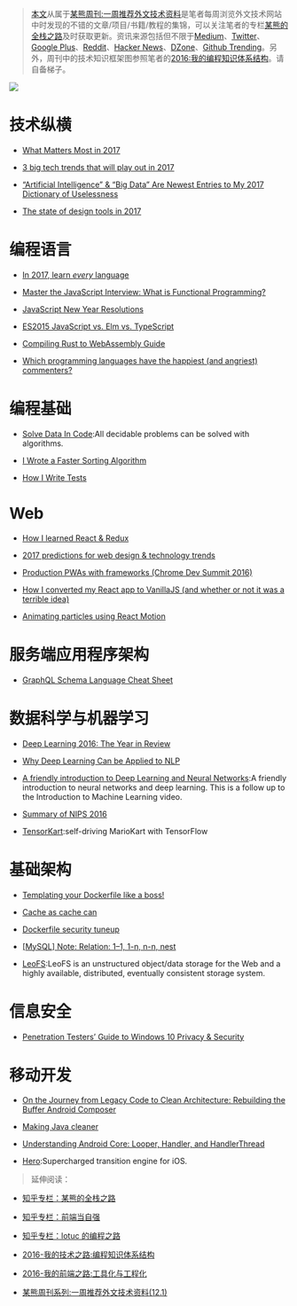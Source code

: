 ﻿> [本文](https://zhuanlan.zhihu.com/p/24739573)从属于[某熊周刊:一周推荐外文技术资料](https://github.com/wxyyxc1992/Coder-Knowledge-Graph/tree/master/Weekly)是笔者每周浏览外文技术网站中时发现的不错的文章/项目/书籍/教程的集锦，可以关注笔者的专栏[某熊的全栈之路](https://zhuanlan.zhihu.com/wxyyxc1992)及时获取更新。资讯来源包括但不限于[Medium](https://medium.com/)、[Twitter](https://twitter.com/)、[Google Plus](https://plus.google.com/)、[Reddit](https://www.reddit.com/)、[Hacker News](https://news.ycombinator.com/)、[DZone](https://dzone.com/)、[Github Trending](https://github.com/trending)。另外，周刊中的技术知识框架图参照笔者的[2016:我的编程知识体系结构](https://zhuanlan.zhihu.com/p/24476917?refer=wxyyxc1992)。请自备梯子。

![](https://coding.net/u/hoteam/p/Cache/git/raw/master/2017/1/1/1-hRB8kRj4Ts-OBNp5kUxFCQ.jpeg)

# 技术纵横

* [What Matters Most in 2017](https://backchannel.com/what-matters-most-in-2017-a897c34bd3b9?source=bookmarks---------4----------)

* [3 big tech trends that will play out in 2017](https://medium.com/lightspeed-venture-partners/3-big-tech-trends-that-will-play-out-in-2017-2f369d2a62a7?source=bookmarks---------6----------)

* [“Artificial Intelligence” & “Big Data” Are Newest Entries to My 2017 Dictionary of Uselessness](https://hackernoon.com/artificial-intelligence-big-data-are-newest-entries-to-my-2017-dictionary-of-uselessness-753ad5330e95#.hw8qex6tm)

* [The state of design tools in 2017](https://medium.com/froont/the-state-of-design-tools-in-2017-5fc15fccd6dd#.7lsi4l6i4)

# 编程语言

* [In 2017, learn _every_ language](https://blog.bradfieldcs.com/in-2017-learn-every-language-59b11f68eee?source=bookmarks---------8----------)

* [Master the JavaScript Interview: What is Functional Programming?](https://medium.com/javascript-scene/master-the-javascript-interview-what-is-functional-programming-7f218c68b3a0#.70mvowcts)

* [JavaScript New Year Resolutions](https://medium.com/javascript-scene/javascript-new-year-resolutions-countdown-8390dae90762)

* [ES2015 JavaScript vs. Elm vs. TypeScript](https://medium.com/front-end-hacking/es2015-vs-elm-vs-typescript-a88dbc5d14d9#.s260cwp4b)

* [Compiling Rust to WebAssembly Guide](https://medium.com/@chicoxyzzy/compiling-rust-to-webassembly-guide-411066a69fde#.qbke0pr79)

* [Which programming languages have the happiest (and angriest) commenters?](https://hackernoon.com/which-programming-languages-have-the-happiest-and-angriest-commenters-ebe91b3852ed#.iar0v3ipj)

# 编程基础

* [Solve Data In Code](https://github.com/espadrine/Solve-Data-In-Code):All decidable problems can be solved with algorithms.

- [I Wrote a Faster Sorting Algorithm](https://probablydance.com/2016/12/27/i-wrote-a-faster-sorting-algorithm/)

- [How I Write Tests](https://blog.nelhage.com/2016/12/how-i-test/)

# Web

* [How I learned React & Redux](https://iot-for-all.com/how-i-learned-react-redux-63087d7cf345#.sozwrlxju)

* [2017 predictions for web design & technology trends](https://medium.com/envato/2017-predictions-for-web-design-technology-trends-d11d29afd109?source=bookmarks---------7----------)

* [Production PWAs with frameworks (Chrome Dev Summit 2016)](https://www.youtube.com/watch?v=e8XejNt5SZo)

* [How I converted my React app to VanillaJS (and whether or not it was a terrible idea)](https://hackernoon.com/how-i-converted-my-react-app-to-vanillajs-and-whether-or-not-it-was-a-terrible-idea-4b14b1b2faff#.pfj5wpfrl)

* [Animating particles using React Motion](https://hackernoon.com/animating-particles-using-react-motion-dcded1895f17#.5pywxqfe6)

# 服务端应用程序架构

* [GraphQL Schema Language Cheat Sheet](https://wehavefaces.net/graphql-shorthand-notation-cheatsheet-17cd715861b6?source=bookmarks---------1----------)

# 数据科学与机器学习

* [Deep Learning 2016: The Year in Review](http://www.deeplearningweekly.com/blog/deep-learning-2016-the-year-in-review)

* [Why Deep Learning Can be Applied to NLP](https://medium.com/intuitionmachine/why-deep-learning-can-be-applied-to-natural-languages-46c74a6f861f?source=reading_list---------1-2---------)

* [A friendly introduction to Deep Learning and Neural Networks](https://www.youtube.com/watch?v=BR9h47Jtqyw):A friendly introduction to neural networks and deep learning. This is a follow up to the Introduction to Machine Learning video.

* [Summary of NIPS 2016](http://blog.evjang.com/2017/01/nips2016.html)

* [TensorKart](https://github.com/kevinhughes27/TensorKart):self-driving MarioKart with TensorFlow

# 基础架构

* [Templating your Dockerfile like a boss!](https://blog.dockbit.com/templating-your-dockerfile-like-a-boss-2a84a67d28e9?source=bookmarks---------2----------)

* [Cache as cache can](https://hackernoon.com/cache-as-cache-can-e3cf86552263?source=bookmarks---------3----------)

* [Dockerfile security tuneup](https://medium.com/microscaling-systems/dockerfile-security-tuneup-166f1cdafea1#.r0c0j1uwv)

* [[MySQL] Note: Relation: 1–1, 1-n, n-n, nest](https://hackernoon.com/mysql-tutorial-example-relation-foreign-key-database-funtion-join-table-query-one-namy-nest-41dd09648fbd#.6nmues15w)

* [LeoFS](https://github.com/leo-project/leofs):LeoFS is an unstructured object/data storage for the Web and a highly available, distributed, eventually consistent storage system.

# 信息安全

* [Penetration Testers’ Guide to Windows 10 Privacy & Security](https://hackernoon.com/the-2017-pentester-guide-to-windows-10-privacy-security-cf734c510b8d?source=bookmarks---------5----------)

# 移动开发

* [On the Journey from Legacy Code to Clean Architecture: Rebuilding the Buffer Android Composer](https://medium.com/@hitherejoe/on-the-journey-from-legacy-code-to-clean-architecture-rebuilding-the-buffer-android-composer-63a1b55cc53f#.h5qyr3l9y)

* [Making Java cleaner](https://medium.com/@AndroidAdvance/making-the-java-code-cleaner-1-d016eb71fad3?source=bookmarks---------0----------)

* [Understanding Android Core: Looper, Handler, and HandlerThread](https://blog.mindorks.com/android-core-looper-handler-and-handlerthread-bd54d69fe91a)

* [Hero](https://github.com/lkzhao/Hero):Supercharged transition engine for iOS.

> 延伸阅读：

* [知乎专栏：某熊的全栈之路](https://zhuanlan.zhihu.com/wxyyxc1992)
  >
* [知乎专栏：前端当自强](https://zhuanlan.zhihu.com/c_67532981)
  >
* [知乎专栏：lotuc 的编程之路](https://zhuanlan.zhihu.com/lotuc)
  >
* [2016-我的技术之路:编程知识体系结构](https://zhuanlan.zhihu.com/p/24476917?refer=wxyyxc1992)
  >
* [2016-我的前端之路:工具化与工程化](https://zhuanlan.zhihu.com/p/24575395?refer=wxyyxc1992)
  >
* [某熊周刊系列:一周推荐外文技术资料(12.1)](https://zhuanlan.zhihu.com/p/24516669?refer=wxyyxc1992)
